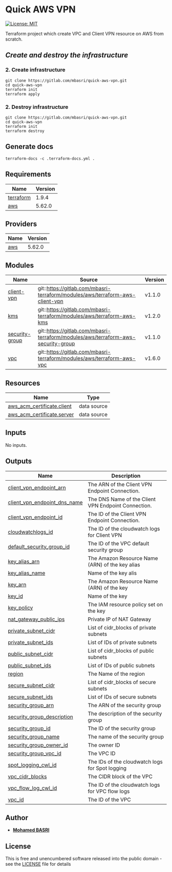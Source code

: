 <!-- BEGIN_TF_DOCS -->
# Quick AWS VPN

[![License: MIT](https://img.shields.io/badge/License-MIT-yellow.svg)](https://opensource.org/licenses/MIT)

Terraform project which create VPC and Client VPN resource on AWS from scratch.

## *Create and destroy the infrastructure*

### 2. Create infrastructure

```shell
git clone https://gitlab.com/mbasri/quick-aws-vpn.git
cd quick-aws-vpn
terraform init
terraform apply
```

### 2. Destroy infrastructure

```shell
git clone https://gitlab.com/mbasri/quick-aws-vpn.git
cd quick-aws-vpn
terraform init
terraform destroy
```

## Generate docs

```shell
terraform-docs -c .terraform-docs.yml .
```

## Requirements

| Name | Version |
|------|---------|
| <a name="requirement_terraform"></a> [terraform](#requirement\_terraform) | 1.9.4 |
| <a name="requirement_aws"></a> [aws](#requirement\_aws) | 5.62.0 |

## Providers

| Name | Version |
|------|---------|
| <a name="provider_aws"></a> [aws](#provider\_aws) | 5.62.0 |

## Modules

| Name | Source | Version |
|------|--------|---------|
| <a name="module_client-vpn"></a> [client-vpn](#module\_client-vpn) | git::https://gitlab.com/mbasri-terraform/modules/aws/terraform-aws-client-vpn | v1.1.0 |
| <a name="module_kms"></a> [kms](#module\_kms) | git::https://gitlab.com/mbasri-terraform/modules/aws/terraform-aws-kms | v1.2.0 |
| <a name="module_security-group"></a> [security-group](#module\_security-group) | git::https://gitlab.com/mbasri-terraform/modules/aws/terraform-aws-security-group | v1.1.0 |
| <a name="module_vpc"></a> [vpc](#module\_vpc) | git::https://gitlab.com/mbasri-terraform/modules/aws/terraform-aws-vpc | v1.6.0 |

## Resources

| Name | Type |
|------|------|
| [aws_acm_certificate.client](https://registry.terraform.io/providers/hashicorp/aws/5.25.0/docs/data-sources/acm_certificate) | data source |
| [aws_acm_certificate.server](https://registry.terraform.io/providers/hashicorp/aws/5.25.0/docs/data-sources/acm_certificate) | data source |

## Inputs

No inputs.

## Outputs

| Name | Description |
|------|-------------|
| <a name="output_client_vpn_endpoint_arn"></a> [client\_vpn\_endpoint\_arn](#output\_client\_vpn\_endpoint\_arn) | The ARN of the Client VPN Endpoint Connection. |
| <a name="output_client_vpn_endpoint_dns_name"></a> [client\_vpn\_endpoint\_dns\_name](#output\_client\_vpn\_endpoint\_dns\_name) | The DNS Name of the Client VPN Endpoint Connection. |
| <a name="output_client_vpn_endpoint_id"></a> [client\_vpn\_endpoint\_id](#output\_client\_vpn\_endpoint\_id) | The ID of the Client VPN Endpoint Connection. |
| <a name="output_cloudwatchlogs_id"></a> [cloudwatchlogs\_id](#output\_cloudwatchlogs\_id) | The ID of the cloudwatch logs for Client VPN |
| <a name="output_default_security_group_id"></a> [default\_security\_group\_id](#output\_default\_security\_group\_id) | The ID of the VPC default security group |
| <a name="output_key_alias_arn"></a> [key\_alias\_arn](#output\_key\_alias\_arn) | The Amazon Resource Name (ARN) of the key alias |
| <a name="output_key_alias_name"></a> [key\_alias\_name](#output\_key\_alias\_name) | Name of the key alis |
| <a name="output_key_arn"></a> [key\_arn](#output\_key\_arn) | The Amazon Resource Name (ARN) of the key |
| <a name="output_key_id"></a> [key\_id](#output\_key\_id) | Name of the key |
| <a name="output_key_policy"></a> [key\_policy](#output\_key\_policy) | The IAM resource policy set on the key |
| <a name="output_nat_gateway_public_ips"></a> [nat\_gateway\_public\_ips](#output\_nat\_gateway\_public\_ips) | Private IP of NAT Gateway |
| <a name="output_private_subnet_cidr"></a> [private\_subnet\_cidr](#output\_private\_subnet\_cidr) | List of cidr\_blocks of private subnets |
| <a name="output_private_subnet_ids"></a> [private\_subnet\_ids](#output\_private\_subnet\_ids) | List of IDs of private subnets |
| <a name="output_public_subnet_cidr"></a> [public\_subnet\_cidr](#output\_public\_subnet\_cidr) | List of cidr\_blocks of public subnets |
| <a name="output_public_subnet_ids"></a> [public\_subnet\_ids](#output\_public\_subnet\_ids) | List of IDs of public subnets |
| <a name="output_region"></a> [region](#output\_region) | The Name of the region |
| <a name="output_secure_subnet_cidr"></a> [secure\_subnet\_cidr](#output\_secure\_subnet\_cidr) | List of cidr\_blocks of secure subnets |
| <a name="output_secure_subnet_ids"></a> [secure\_subnet\_ids](#output\_secure\_subnet\_ids) | List of IDs of secure subnets |
| <a name="output_security_group_arn"></a> [security\_group\_arn](#output\_security\_group\_arn) | The ARN of the security group |
| <a name="output_security_group_description"></a> [security\_group\_description](#output\_security\_group\_description) | The description of the security group |
| <a name="output_security_group_id"></a> [security\_group\_id](#output\_security\_group\_id) | The ID of the security group |
| <a name="output_security_group_name"></a> [security\_group\_name](#output\_security\_group\_name) | The name of the security group |
| <a name="output_security_group_owner_id"></a> [security\_group\_owner\_id](#output\_security\_group\_owner\_id) | The owner ID |
| <a name="output_security_group_vpc_id"></a> [security\_group\_vpc\_id](#output\_security\_group\_vpc\_id) | The VPC ID |
| <a name="output_spot_logging_cwl_id"></a> [spot\_logging\_cwl\_id](#output\_spot\_logging\_cwl\_id) | The IDs of the cloudwatch logs for Spot logging |
| <a name="output_vpc_cidr_blocks"></a> [vpc\_cidr\_blocks](#output\_vpc\_cidr\_blocks) | The CIDR block of the VPC |
| <a name="output_vpc_flow_log_cwl_id"></a> [vpc\_flow\_log\_cwl\_id](#output\_vpc\_flow\_log\_cwl\_id) | The ID of the cloudwatch logs for VPC flow logs |
| <a name="output_vpc_id"></a> [vpc\_id](#output\_vpc\_id) | The ID of the VPC |

## Author

* [**Mohamed BASRI**](https://gitlab.com/mbasri)

## License

This is free and unencumbered software released into the public domain - see the [LICENSE](./LICENSE) file for details

<!-- END_TF_DOCS -->